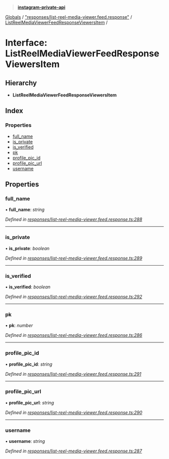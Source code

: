 > **[instagram-private-api](../README.md)**

[Globals](../README.md) / ["responses/list-reel-media-viewer.feed.response"](../modules/_responses_list_reel_media_viewer_feed_response_.md) / [ListReelMediaViewerFeedResponseViewersItem](_responses_list_reel_media_viewer_feed_response_.listreelmediaviewerfeedresponseviewersitem.md) /

# Interface: ListReelMediaViewerFeedResponseViewersItem

## Hierarchy

* **ListReelMediaViewerFeedResponseViewersItem**

## Index

### Properties

* [full_name](_responses_list_reel_media_viewer_feed_response_.listreelmediaviewerfeedresponseviewersitem.md#full_name)
* [is_private](_responses_list_reel_media_viewer_feed_response_.listreelmediaviewerfeedresponseviewersitem.md#is_private)
* [is_verified](_responses_list_reel_media_viewer_feed_response_.listreelmediaviewerfeedresponseviewersitem.md#is_verified)
* [pk](_responses_list_reel_media_viewer_feed_response_.listreelmediaviewerfeedresponseviewersitem.md#pk)
* [profile_pic_id](_responses_list_reel_media_viewer_feed_response_.listreelmediaviewerfeedresponseviewersitem.md#profile_pic_id)
* [profile_pic_url](_responses_list_reel_media_viewer_feed_response_.listreelmediaviewerfeedresponseviewersitem.md#profile_pic_url)
* [username](_responses_list_reel_media_viewer_feed_response_.listreelmediaviewerfeedresponseviewersitem.md#username)

## Properties

###  full_name

• **full_name**: *string*

*Defined in [responses/list-reel-media-viewer.feed.response.ts:288](https://github.com/dilame/instagram-private-api/blob/3e16058/src/responses/list-reel-media-viewer.feed.response.ts#L288)*

___

###  is_private

• **is_private**: *boolean*

*Defined in [responses/list-reel-media-viewer.feed.response.ts:289](https://github.com/dilame/instagram-private-api/blob/3e16058/src/responses/list-reel-media-viewer.feed.response.ts#L289)*

___

###  is_verified

• **is_verified**: *boolean*

*Defined in [responses/list-reel-media-viewer.feed.response.ts:292](https://github.com/dilame/instagram-private-api/blob/3e16058/src/responses/list-reel-media-viewer.feed.response.ts#L292)*

___

###  pk

• **pk**: *number*

*Defined in [responses/list-reel-media-viewer.feed.response.ts:286](https://github.com/dilame/instagram-private-api/blob/3e16058/src/responses/list-reel-media-viewer.feed.response.ts#L286)*

___

###  profile_pic_id

• **profile_pic_id**: *string*

*Defined in [responses/list-reel-media-viewer.feed.response.ts:291](https://github.com/dilame/instagram-private-api/blob/3e16058/src/responses/list-reel-media-viewer.feed.response.ts#L291)*

___

###  profile_pic_url

• **profile_pic_url**: *string*

*Defined in [responses/list-reel-media-viewer.feed.response.ts:290](https://github.com/dilame/instagram-private-api/blob/3e16058/src/responses/list-reel-media-viewer.feed.response.ts#L290)*

___

###  username

• **username**: *string*

*Defined in [responses/list-reel-media-viewer.feed.response.ts:287](https://github.com/dilame/instagram-private-api/blob/3e16058/src/responses/list-reel-media-viewer.feed.response.ts#L287)*
